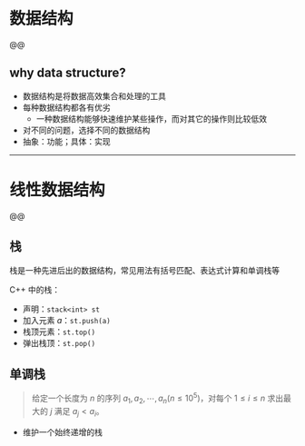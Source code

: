 # 数据结构

@@

## why data structure?

- 数据结构是将数据高效集合和处理的工具
- 每种数据结构都各有优劣
    - 一种数据结构能够快速维护某些操作，而对其它的操作则比较低效
- 对不同的问题，选择不同的数据结构
- 抽象：功能；具体：实现

---

# 线性数据结构

@@

## 栈

栈是一种先进后出的数据结构，常见用法有括号匹配、表达式计算和单调栈等

C++ 中的栈：
- 声明：`stack<int> st`
- 加入元素 $a$：`st.push(a)`
- 栈顶元素：`st.top()`
- 弹出栈顶：`st.pop()`

## 单调栈

> 给定一个长度为 $n$ 的序列 $a_1,a_2,\cdots,a_n(n\le 10^5)$，对每个 $1\le i\le n$ 求出最大的 $j$ 满足 $a_j<a_i$。

- 维护一个始终递增的栈